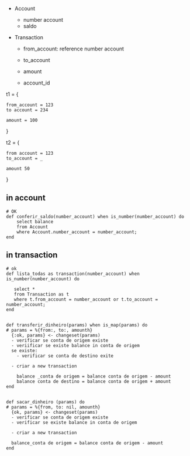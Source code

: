 

- Account
  - number account
  - saldo

- Transaction
  - from_account: reference number account
  - to_account
  - amount 
  
  - account_id

t1 = {
    
    from_account = 123
    to account = 234

    amount = 100
}

t2 = {

    from account = 123
    to_account = _

    amount 50
}

## in account

    # OK
    def conferir_saldo(number_account) when is_number(number_account) do
        select balance
        from Account
        where Account.number_account = number_account;
    end


## in transaction

    # ok
    def lista_todas as transaction(number_account) when is_number(number_account) do
    
       select *
       from Transaction as t
       where t.from_account = number_account or t.to_account = number_account;
    end

   
    def transferir_dinheiro(params) when is_map(params) do
    # params = %{from:, to:, amounth}
      {:ok, params} <- changeset(params)
      - verificar se conta de origem existe
      - veriificar se existe balance in conta de origem
      se existe:
        - verificar se conta de destino exite

      - criar a new transaction

        balance _conta de origem = balance conta de origem - amount
        balance conta de destino = balance conta de origem + amount
    end

   
    def sacar_dinheiro (params) do
    # params = %{from, to: nil, amounth}
      {ok, params} <- changeset(params)
      - verificar se conta de origem existe
      - verificar se existe balance in conta de origem
    
      - criar a new transaction

      balance_conta de origem = balance conta de origem - amount 
    end
